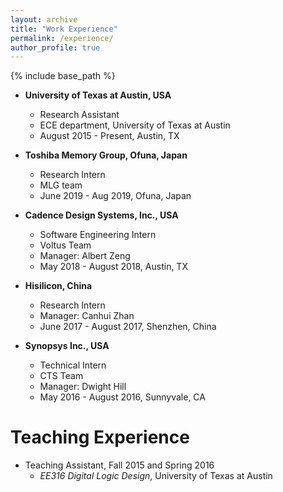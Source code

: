 ```yaml
---
layout: archive
title: "Work Experience"
permalink: /experience/
author_profile: true
---
```


{% include base_path %}


* **University of Texas at Austin, USA**
  * Research Assistant 
  * ECE department, University of Texas at Austin
  * August 2015 - Present, Austin, TX

* **Toshiba Memory Group, Ofuna, Japan**
  * Research Intern
  * MLG team
  * June 2019 - Aug 2019, Ofuna, Japan

* **Cadence Design Systems, Inc., USA**
  * Software Engineering Intern
  * Voltus Team
  * Manager: Albert Zeng
  * May 2018 - August 2018, Austin, TX

* **Hisilicon, China**
  * Research Intern
  * Manager: Canhui Zhan 
  * June 2017 - August 2017, Shenzhen, China 

* **Synopsys Inc., USA**
  * Technical Intern
  * CTS Team
  * Manager: Dwight Hill 
  * May 2016 - August 2016, Sunnyvale, CA


# Teaching Experience

* Teaching Assistant, Fall 2015 and Spring 2016
  * *EE316 Digital Logic Design*, University of Texas at Austin
